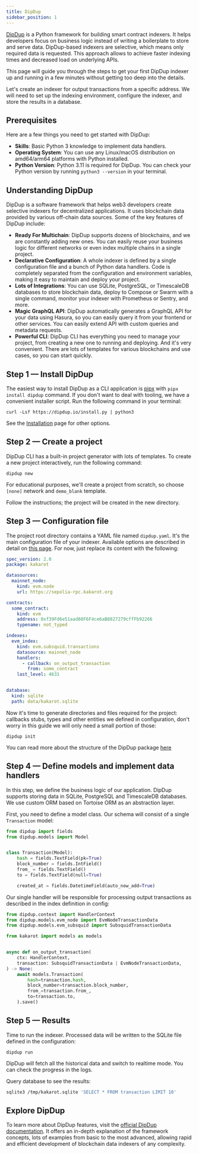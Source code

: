 ```yaml
---
title: DipDup
sidebar_position: 1
---
```


[DipDup](https://dipdup.io/) is a Python framework for building smart contract
indexers. It helps developers focus on business logic instead of writing a
boilerplate to store and serve data. DipDup-based indexers are selective, which
means only required data is requested. This approach allows to achieve faster
indexing times and decreased load on underlying APIs.

This page will guide you through the steps to get your first DipDup indexer up
and running in a few minutes without getting too deep into the details.

Let's create an indexer for output transactions from a specific address. We will
need to set up the indexing environment, configure the indexer, and store the
results in a database.

## Prerequisites

Here are a few things you need to get started with DipDup:

- **Skills**: Basic Python 3 knowledge to implement data handlers.
- **Operating System**: You can use any Linux/macOS distribution on amd64/arm64
  platforms with Python installed.
- **Python Version**: Python 3.11 is required for DipDup. You can check your
  Python version by running `python3 --version` in your terminal.

## Understanding DipDup

DipDup is a software framework that helps web3 developers create selective
indexers for decentralized applications. It uses blockchain data provided by
various off-chain data sources. Some of the key features of DipDup include:

- **Ready For Multichain**: DipDup supports dozens of blockchains, and we are
  constantly adding new ones. You can easily reuse your business logic for
  different networks or even index multiple chains in a single project.
- **Declarative Configuration**: A whole indexer is defined by a single
  configuration file and a bunch of Python data handlers. Code is completely
  separated from the configuration and environment variables, making it easy to
  maintain and deploy your project.
- **Lots of Integrations**: You can use SQLite, PostgreSQL, or TimescaleDB
  databases to store blockchain data, deploy to Compose or Swarm with a single
  command, monitor your indexer with Prometheus or Sentry, and more.
- **Magic GraphQL API**: DipDup automatically generates a GraphQL API for your
  data using Hasura, so you can easily query it from your frontend or other
  services. You can easily extend API with custom queries and metadata requests.
- **Powerful CLI**: DipDup CLI has everything you need to manage your project,
  from creating a new one to running and deploying. And it's very convenient.
  There are lots of templates for various blockchains and use cases, so you can
  start quickly.

## Step 1 — Install DipDup

The easiest way to install DipDup as a CLI application is
[pipx](https://pipx.pypa.io/stable/) with `pipx install dipdup` command. If you
don't want to deal with tooling, we have a convenient installer script. Run the
following command in your terminal:

```shell [Terminal]
curl -Lsf https://dipdup.io/install.py | python3
```

See the [Installation](https://dipdup.io/docs/installation) page for other
options.

## Step 2 — Create a project

DipDup CLI has a built-in project generator with lots of templates. To create a
new project interactively, run the following command:

```shell [Terminal]
dipdup new
```

For educational purposes, we'll create a project from scratch, so choose
`[none]` network and `demo_blank` template.

Follow the instructions; the project will be created in the new directory.

## Step 3 — Configuration file

The project root directory contains a YAML file named `dipdup.yaml`. It's the
main configuration file of your indexer. Available options are described in
detail on [this page](https://dipdup.io/docs/getting-started/config). For now,
just replace its content with the following:

```yaml [dipdup.yaml]
spec_version: 2.0
package: kakarot

datasources:
  mainnet_node:
    kind: evm.node
    url: https://sepolia-rpc.kakarot.org

contracts:
  some_contract:
    kind: evm
    address: 0xf39Fd6e51aad88F6F4ce6aB8827279cffFb92266
    typename: not_typed

indexes:
  evm_index:
    kind: evm.subsquid.transactions
    datasource: mainnet_node
    handlers:
      - callback: on_output_transaction
        from: some_contract
    last_level: 4631


database:
  kind: sqlite
  path: data/kakarot.sqlite
```

Now it's time to generate directories and files required for the project:
callbacks stubs, types and other entities we defined in configuration, don't
worry in this guide we will only need a small portion of those:

```shell [Terminal]
dipdup init
```

You can read more about the structure of the DipDup package
[here](https://dipdup.io/docs/getting-started/package)

## Step 4 — Define models and implement data handlers

In this step, we define the business logic of our application. DipDup supports
storing data in SQLite, PostgreSQL and TimescaleDB databases. We use custom ORM
based on Tortoise ORM as an abstraction layer.

First, you need to define a model class. Our schema will consist of a single
`Transaction` model:

```python [models/__init__.py]
from dipdup import fields
from dipdup.models import Model


class Transaction(Model):
    hash = fields.TextField(pk=True)
    block_number = fields.IntField()
    from_ = fields.TextField()
    to = fields.TextField(null=True)

    created_at = fields.DatetimeField(auto_now_add=True)

```

Our single handler will be responsible for processing output transactions as
described in the index definition in config:

```python [handlers/on_output_transaction.py]
from dipdup.context import HandlerContext
from dipdup.models.evm_node import EvmNodeTransactionData
from dipdup.models.evm_subsquid import SubsquidTransactionData

from kakarot import models as models


async def on_output_transaction(
    ctx: HandlerContext,
    transaction: SubsquidTransactionData | EvmNodeTransactionData,
) -> None:
    await models.Transaction(
        hash=transaction.hash,
        block_number=transaction.block_number,
        from_=transaction.from_,
        to=transaction.to,
    ).save()

```

## Step 5 — Results

Time to run the indexer. Processed data will be written to the SQLite file
defined in the configuration:

```shell
dipdup run
```

DipDup will fetch all the historical data and switch to realtime mode. You can
check the progress in the logs.

Query database to see the results:

```bash
sqlite3 /tmp/kakarot.sqlite 'SELECT * FROM transaction LIMIT 10'
```

## Explore DipDup

To learn more about DipDup features, visit the
[official DipDup documentation](https://dipdup.io/docs). It offers an in-depth
explanation of the framework concepts, lots of examples from basic to the most
advanced, allowing rapid and efficient development of blockchain data indexers
of any complexity.
